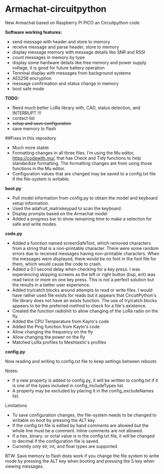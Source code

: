 # Armachat-circuitpython
New Armachat based on Raspberry Pi PICO an Circuitpython code

**Software working features:**

- send message with header and store to memory
- receive message and parse header, store to memory
- display message memory with message details like SNR and RSSI
- count messages in memory by type
- display some hardware details like free memory and power supply voltage, it is good for future battery operation
- Terminal display with messages from background systems
- AES256 encryption
- message confirmation and status change in memory
- boot safe mode


**TODO:**

- Need much better LoRa library with, CAD, status detection, and INTERRUPT !!!
- contact list
- ~~setup and save configuration~~
- save memory to flash



##Fixes in this repository

- Much more stable
- Formatting changes in all three files. I'm using the Mu editor, <a href="https://codewith.mu/">https://codewith.mu/</a>, that has Check and Tidy functions to help standardize formatting. The formatting changes are from using those functions in the Mu editor.
- Configuration values that  are changed may be saved to a config.txt file if the file-system is writable. 

**boot.py**

- Pull model information from config.py to obtain the model and keyboard setup information.
- Used the adafruit_matrixkeypad to scan the keyboard.
- Display prompts based on the Armachat model
- Added a progress bar to show remaining time to make a selection for safe and write modes.

**code.py**

- Added a function named screenSafeText, which removed characters from a string that is a non-printable character. There were some random errors due to received messages having non-printable characters. When the messages were displayed, there would be no font in the font file for them, which would cause the code to crash.
- Added a 0.1 second delay when checking for a key press. I was experiencing skipping screens as the left or right button (bsp, ent) was read twice or more on one key press. This is not a perfect solution but the results in a better user experience.
- Added try/catch blocks around attempts to read or write files. I would have rather used file exists for reads but it appears that CircuitPython's file library does not have an exists function. The use of try/catch blocks appears to be the preferred method to check for a file's existence.
- Created the function radioInit to allow changing of the LoRa radio on the fly.
- Added the CPU Temperature from Kayto's code
- Added the Ping function from Kayto's code
- Allow changing the frequency on the fly
- Allow changing the power on the fly
- Matched LoRa profiles to Meshtastic's profiles

**config.py**

Now reading and writing to config.txt file to keep settings between reboots

Notes:

- If a new property is added to config.py, it will be written to config.txt if it is one of the types included in config_includeTypes list.
- A property may be excluded by placing it in the config_excludeNames list.

Limitations

- To save configuration changes, the file-system needs to be changed to writable on boot by pressing the ALT key.
- If the config.txt file is edited by hand comments are allowed but the whole line must be a comment. Inline comments are not allowed.
- If a hex, binary. or octal value is in the config.txt file, it will be changed to decimal if the configuration file is saved.
- Currently only str, int, and float types are supported.

BTW: Save memory to flash does work if you change the file system to write mode by pressing the ALT key when booting and pressing the S key when viewing messages.